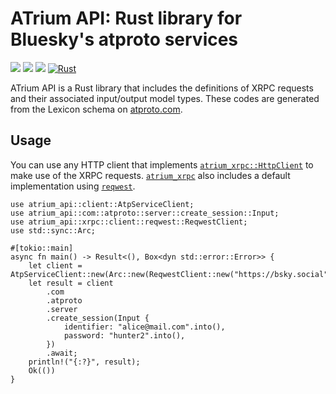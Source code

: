 # ATrium API: Rust library for Bluesky's atproto services

[![](https://img.shields.io/crates/v/atrium-api)](https://crates.io/crates/atrium-api)
[![](https://img.shields.io/docsrs/atrium-api)](https://docs.rs/atrium-api)
[![](https://img.shields.io/crates/l/atrium-api)](https://github.com/sugyan/atrium/blob/main/LICENSE)
[![Rust](https://github.com/sugyan/atrium/actions/workflows/api.yml/badge.svg?branch=main)](https://github.com/sugyan/atrium/actions/workflows/api.yml)

ATrium API is a Rust library that includes the definitions of XRPC requests and their associated input/output model types. These codes are generated from the Lexicon schema on [atproto.com](https://atproto.com/).

## Usage

You can use any HTTP client that implements [`atrium_xrpc::HttpClient`](https://docs.rs/atrium-xrpc/latest/atrium_xrpc/trait.HttpClient.html) to make use of the XRPC requests. [`atrium_xrpc`](https://docs.rs/atrium-xrpc) also includes a default implementation using [`reqwest`](https://crates.io/crates/reqwest).

```rust,no_run
use atrium_api::client::AtpServiceClient;
use atrium_api::com::atproto::server::create_session::Input;
use atrium_api::xrpc::client::reqwest::ReqwestClient;
use std::sync::Arc;

#[tokio::main]
async fn main() -> Result<(), Box<dyn std::error::Error>> {
    let client = AtpServiceClient::new(Arc::new(ReqwestClient::new("https://bsky.social".into())));
    let result = client
        .com
        .atproto
        .server
        .create_session(Input {
            identifier: "alice@mail.com".into(),
            password: "hunter2".into(),
        })
        .await;
    println!("{:?}", result);
    Ok(())
}
```
